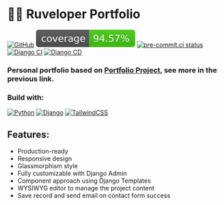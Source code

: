 # 🐱‍💻 Ruveloper Portfolio

[![GitHub](https://img.shields.io/github/license/ruveloper/django-portfolio-project)](https://www.mit.edu/~amini/LICENSE.md)
![Coverage Status](./media/default/coverage-badge.svg?dummy=8484744)
[![pre-commit.ci status](https://results.pre-commit.ci/badge/github/ruveloper/ruveloper-portfolio/main.svg)](https://results.pre-commit.ci/latest/github/ruveloper/ruveloper-portfolio/main)
[![Django CI](https://github.com/ruveloper/ruveloper-portfolio/actions/workflows/django_ci.yaml/badge.svg?branch=main)](https://github.com/ruveloper/ruveloper-portfolio/actions/workflows/django_ci.yaml)
[![Django CD](https://github.com/ruveloper/ruveloper-portfolio/actions/workflows/django_cd.yaml/badge.svg?branch=main)](https://github.com/ruveloper/ruveloper-portfolio/actions/workflows/django_cd.yaml)

### Personal portfolio based on [Portfolio Project](https://github.com/ruveloper/django-portfolio-project), see more in the previous link.

### Build with:

[![Python](https://img.shields.io/badge/python-3670A0?style=for-the-badge&logo=python&logoColor=white)](https://www.python.org/)
[![Django](https://img.shields.io/badge/Django-092E20?style=for-the-badge&logo=django&logoColor=white)](http://www.djangoproject.com/)
[![TailwindCSS](https://img.shields.io/badge/tailwindcss-%2338B2AC.svg?style=for-the-badge&logo=tailwind-css&logoColor=white)](https://tailwindui.com/)

## Features:

- Production-ready
- Responsive design
- Glassmorphism style
- Fully customizable with Django Admin
- Component approach using Django Templates
- WYSIWYG editor to manage the project content
- Save record and send email on contact form success
